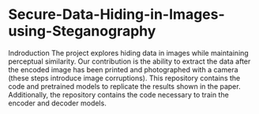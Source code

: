 # Secure-Data-Hiding-in-Images-using-Steganography
Indroduction
The project explores hiding data in images while maintaining perceptual similarity. Our contribution is the ability to extract the data after the encoded image has been printed and photographed with a camera (these steps introduce image corruptions). This repository contains the code and pretrained models to replicate the results shown in the paper. Additionally, the repository contains the code necessary to train the encoder and decoder models.
